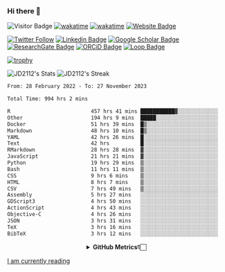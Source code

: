 ### Hi there 👋
![Visitor Badge](https://visitor-badge.laobi.icu/badge?page_id=JD2112.JD2112)
[![wakatime](https://github.com/JD2112/JD2112/actions/workflows/waka-readme.yml/badge.svg)](https://github.com/JD2112/JD2112/actions/workflows/waka-readme.yml)
[![wakatime](https://wakatime.com/badge/user/fe95275f-909a-4147-a45d-624981173898.svg)](https://wakatime.com/@fe95275f-909a-4147-a45d-624981173898)
[![Website Badge](https://img.shields.io/badge/website-informational?style=flat-square)](http://jyotirmoydas.netlify.app)

[![Twitter Follow](https://img.shields.io/twitter/follow/jyotirmoy21?style=social)](https://twitter.com/jyotirmoy21)
[![Linkedin Badge](https://img.shields.io/badge/-jyotirmoy-blue?style=plastic&logo=Linkedin&logoColor=white&link=https://www.linkedin.com/in/dasjyotirmoy/)](https://www.linkedin.com/in/dasjyotirmoy/)
[![Google Scholar Badge](https://img.shields.io/badge/-jyotirmoy-blue?style=plastic&logo=GoogleScholar&logoColor=white&link=https://scholar.google.se/citations?user=IMBYOv8AAAAJ&hl=en)](https://scholar.google.se/citations?user=IMBYOv8AAAAJ&hl=en)
[![ResearchGate Badge](https://img.shields.io/badge/-jyotirmoy-cyan?style=plastic&logo=ResearchGate&logoColor=white&link=https://www.researchgate.net/profile/Jyotirmoy-Das-3)](https://www.researchgate.net/profile/Jyotirmoy-Das-3)
[![ORCiD Badge](https://img.shields.io/badge/-jyotirmoy-green?style=plastic&logo=orcid&logoColor=white&link=https://orcid.org/0000-0002-5649-4658)](https://orcid.org/0000-0002-5649-4658)
[![Loop Badge](https://img.shields.io/badge/-jyotirmoy-orange?style=plastic&logo=Loop&logoColor=white&link=https://loop.frontiersin.org/people/1519976/overview)](https://loop.frontiersin.org/people/1519976/overview)

[![trophy](https://github-profile-trophy.vercel.app/?username=JD2112)](https://github.com/ryo-ma/github-profile-trophy)

<!--
**JD2112/JD2112** is a ✨ _special_ ✨ repository because its `README.md` (this file) appears on your GitHub profile.

Here are some ideas to get you started:

- 🔭 I’m currently working on ...
- 🌱 I’m currently learning ...
- 👯 I’m looking to collaborate on ...
- 🤔 I’m looking for help with ...
- 💬 Ask me about ...
- 📫 How to reach me: ...
- 😄 Pronouns: ...
- ⚡ Fun fact: ...
![JD2112's Top Languages](https://github-readme-stats.vercel.app/api/top-langs/?username=JD2112&theme=vue-dark&show_icons=true&hide_border=true&layout=compact)
-->
![JD2112's Stats](https://github-readme-stats.vercel.app/api?username=JD2112&theme=vue-dark&show_icons=true&hide_border=true&count_private=true)
![JD2112's Streak](https://github-readme-streak-stats.herokuapp.com/?user=JD2112&theme=vue-dark&hide_border=true)





<!--START_SECTION:waka-->

```txt
From: 28 February 2022 - To: 27 November 2023

Total Time: 994 hrs 2 mins

R                          457 hrs 41 mins ███████████▓░░░░░░░░░░░░░   46.04 %
Other                      194 hrs 9 mins  █████░░░░░░░░░░░░░░░░░░░░   19.53 %
Docker                     51 hrs 39 mins  █▒░░░░░░░░░░░░░░░░░░░░░░░   05.20 %
Markdown                   48 hrs 10 mins  █▒░░░░░░░░░░░░░░░░░░░░░░░   04.85 %
YAML                       42 hrs 26 mins  █░░░░░░░░░░░░░░░░░░░░░░░░   04.27 %
Text                       42 hrs          █░░░░░░░░░░░░░░░░░░░░░░░░   04.23 %
RMarkdown                  28 hrs 28 mins  ▓░░░░░░░░░░░░░░░░░░░░░░░░   02.87 %
JavaScript                 21 hrs 21 mins  ▓░░░░░░░░░░░░░░░░░░░░░░░░   02.15 %
Python                     19 hrs 29 mins  ▒░░░░░░░░░░░░░░░░░░░░░░░░   01.96 %
Bash                       11 hrs 11 mins  ▒░░░░░░░░░░░░░░░░░░░░░░░░   01.13 %
CSS                        9 hrs 6 mins    ▒░░░░░░░░░░░░░░░░░░░░░░░░   00.92 %
HTML                       8 hrs 7 mins    ▒░░░░░░░░░░░░░░░░░░░░░░░░   00.82 %
CSV                        7 hrs 49 mins   ▒░░░░░░░░░░░░░░░░░░░░░░░░   00.79 %
Assembly                   5 hrs 27 mins   ░░░░░░░░░░░░░░░░░░░░░░░░░   00.55 %
GDScript3                  4 hrs 50 mins   ░░░░░░░░░░░░░░░░░░░░░░░░░   00.49 %
ActionScript               4 hrs 43 mins   ░░░░░░░░░░░░░░░░░░░░░░░░░   00.48 %
Objective-C                4 hrs 26 mins   ░░░░░░░░░░░░░░░░░░░░░░░░░   00.45 %
JSON                       3 hrs 31 mins   ░░░░░░░░░░░░░░░░░░░░░░░░░   00.35 %
TeX                        3 hrs 16 mins   ░░░░░░░░░░░░░░░░░░░░░░░░░   00.33 %
BibTeX                     3 hrs 12 mins   ░░░░░░░░░░░░░░░░░░░░░░░░░   00.32 %
```

<!--END_SECTION:waka-->

<div align="center">
    <details>
        <summary><b>GitHub Metrics👇🏻</b></summary>
    <br>
        
[Get Details](https://metrics.lecoq.io/insights/JD2112)
    </details>
</div>

<a target="_blank" href="https://www.goodreads.com/user/show/21242415-jyotirmoy-das">I am currently reading</a>



